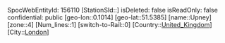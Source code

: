 ﻿---
location: [51.5385,0.1014]
type: Station
tags:
- geo/Station
- Europe/United_Kingdom/London

---
SpocWebEntityId: 156110
[StationSId::]
isDeleted: false
isReadOnly: false
confidential: public
[geo-lon::0.1014]
[geo-lat::51.5385]
[name::Upney]
[zone::4]
[Num_lines::1]
[switch-to-Rail::0]
[Country::[United_Kingdom](geo/Continent/Europe/United_Kingdom.md)]
[City::[London](geo/Continent/Europe/United_Kingdom/London.md)]

